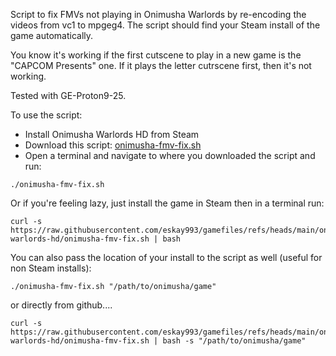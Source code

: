 Script to fix FMVs not playing in Onimusha Warlords by re-encoding the
videos from vc1 to mpgeg4. The script should find your Steam install of
the game automatically.

You know it's working if the first cutscene to play in a new game is the
"CAPCOM Presents" one. If it plays the letter cutrscene first, then it's 
not working.

Tested with GE-Proton9-25.

To use the script:
- Install Onimusha Warlords HD from Steam
- Download this script: [onimusha-fmv-fix.sh](https://raw.githubusercontent.com/eskay993/gamefiles/refs/heads/main/onimusha-warlords-hd/onimusha-fmv-fix.sh)
- Open a terminal and navigate to where you downloaded the script and run:
```
./onimusha-fmv-fix.sh
```

Or if you're feeling lazy, just install the game in Steam then in a terminal run:

```
curl -s https://raw.githubusercontent.com/eskay993/gamefiles/refs/heads/main/onimusha-warlords-hd/onimusha-fmv-fix.sh | bash
```

You can also pass the location of your install to the script as well
(useful for non Steam installs):

```
./onimusha-fmv-fix.sh "/path/to/onimusha/game"
```

or directly from github....

```
curl -s https://raw.githubusercontent.com/eskay993/gamefiles/refs/heads/main/onimusha-warlords-hd/onimusha-fmv-fix.sh | bash -s "/path/to/onimusha/game"
```
